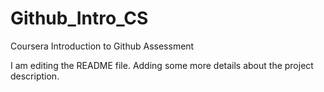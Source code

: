 # Github_Intro_CS
Coursera Introduction to Github Assessment

I am editing the README file. Adding some more details about the project description.
